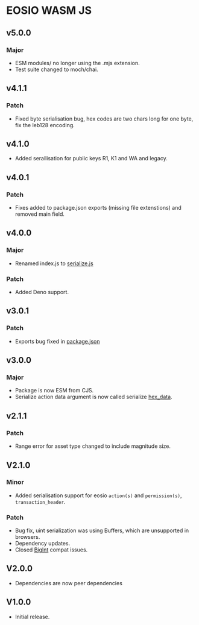 # EOSIO WASM JS

## v5.0.0

### Major

- ESM modules/ no longer using the .mjs extension.
- Test suite changed to moch/chai.

## v4.1.1

### Patch

- Fixed byte serialisation bug, hex codes are two chars long for one byte, fix the leb128 encoding.

## v4.1.0

- Added serailisation for public keys R1, K1 and WA and legacy.

## v4.0.1

### Patch

- Fixes added to package.json exports (missing file extenstions) and removed main field.

## v4.0.0

### Major

- Renamed index.js to [serialize.js](./serialize.js)

### Patch

- Added Deno support.

## v3.0.1

### Patch

- Exports bug fixed in [package.json](/package.json)

## v3.0.0

### Major

- Package is now ESM from CJS.
- Serialize action data argument is now called serialize [hex_data](/actions.js).

## v2.1.1

### Patch

- Range error for asset type changed to include magnitude size.

## V2.1.0

### Minor

- Added serialisation support for eosio `action(s)` and `permission(s)`, `transaction_header`.

### Patch

- Bug fix, uint serialization was using Buffers, which are unsupported in browsers.
- Dependency updates.
- Closed [BigInt](https://github.com/amilajack/eslint-plugin-compat/issues/457) compat issues.

## V2.0.0

- Dependencies are now peer dependencies

## V1.0.0

- Initial release.
